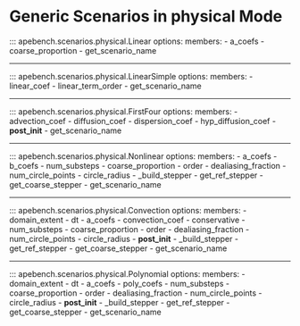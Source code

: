 # Generic Scenarios in physical Mode

::: apebench.scenarios.physical.Linear
    options:
        members:
            - a_coefs
            - coarse_proportion
            - get_scenario_name

---

::: apebench.scenarios.physical.LinearSimple
    options:
        members:
            - linear_coef
            - linear_term_order
            - get_scenario_name

---

::: apebench.scenarios.physical.FirstFour
    options:
        members:
            - advection_coef
            - diffusion_coef
            - dispersion_coef
            - hyp_diffusion_coef
            - __post_init__
            - get_scenario_name

---

::: apebench.scenarios.physical.Nonlinear
    options:
        members:
            - a_coefs
            - b_coefs
            - num_substeps
            - coarse_proportion
            - order
            - dealiasing_fraction
            - num_circle_points
            - circle_radius
            - _build_stepper
            - get_ref_stepper
            - get_coarse_stepper
            - get_scenario_name

---

::: apebench.scenarios.physical.Convection
    options:
        members:
            - domain_extent
            - dt
            - a_coefs
            - convection_coef
            - conservative
            - num_substeps
            - coarse_proportion
            - order
            - dealiasing_fraction
            - num_circle_points
            - circle_radius
            - __post_init__
            - _build_stepper
            - get_ref_stepper
            - get_coarse_stepper
            - get_scenario_name

---

::: apebench.scenarios.physical.Polynomial
    options:
        members:
            - domain_extent
            - dt
            - a_coefs
            - poly_coefs
            - num_substeps
            - coarse_proportion
            - order
            - dealiasing_fraction
            - num_circle_points
            - circle_radius
            - __post_init__
            - _build_stepper
            - get_ref_stepper
            - get_coarse_stepper
            - get_scenario_name
